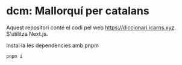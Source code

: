# dcm: Mallorquí per catalans

Aquest repositori conté el codi pel web https://diccionari.icarns.xyz.
S'utilitza Next.js.

Instal·la les dependències amb pnpm

```bash
pnpm i
```
